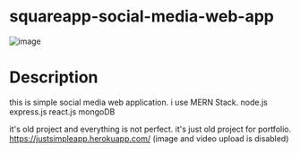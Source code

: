 # squareapp-social-media-web-app
![image](https://user-images.githubusercontent.com/91429684/164483961-fc7242d7-2eb4-446b-8678-90e019456c19.png)

# Description
this is simple social media web application. i use MERN Stack. node.js express.js react.js mongoDB

it's old project and everything is not perfect. 
it's just old project for portfolio.
https://justsimpleapp.herokuapp.com/ (image and video upload is disabled)
